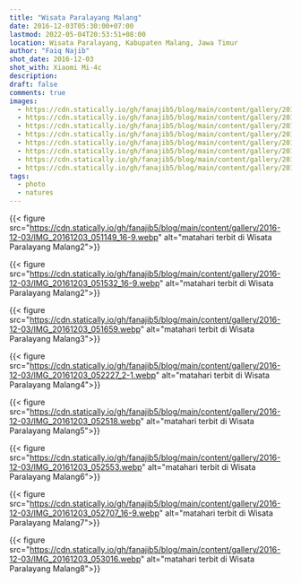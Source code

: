 ```yaml
---
title: "Wisata Paralayang Malang"
date: 2016-12-03T05:30:00+07:00
lastmod: 2022-05-04T20:53:51+08:00
location: Wisata Paralayang, Kabupaten Malang, Jawa Timur
author: "Faiq Najib"
shot_date: 2016-12-03
shot_with: Xiaomi Mi-4c
description:
draft: false
comments: true
images:
  - https://cdn.statically.io/gh/fanajib5/blog/main/content/gallery/2016-12-03/IMG_20161203_051149_16-9__thumbnail.webp
  - https://cdn.statically.io/gh/fanajib5/blog/main/content/gallery/2016-12-03/IMG_20161203_051532_16-9__thumbnail.webp
  - https://cdn.statically.io/gh/fanajib5/blog/main/content/gallery/2016-12-03/IMG_20161203_051659__thumbnail.webp
  - https://cdn.statically.io/gh/fanajib5/blog/main/content/gallery/2016-12-03/IMG_20161203_052227_2-1__thumbnail.webp
  - https://cdn.statically.io/gh/fanajib5/blog/main/content/gallery/2016-12-03/IMG_20161203_052518__thumbnail.webp
  - https://cdn.statically.io/gh/fanajib5/blog/main/content/gallery/2016-12-03/IMG_20161203_052553__thumbnail.webp
  - https://cdn.statically.io/gh/fanajib5/blog/main/content/gallery/2016-12-03/IMG_20161203_052707_16-9__thumbnail.webp
  - https://cdn.statically.io/gh/fanajib5/blog/main/content/gallery/2016-12-03/IMG_20161203_053016__thumbnail.webp
tags:
  - photo
  - natures
---
```


{{< figure src="https://cdn.statically.io/gh/fanajib5/blog/main/content/gallery/2016-12-03/IMG_20161203_051149_16-9.webp" alt="matahari terbit di Wisata Paralayang Malang2">}}

{{< figure src="https://cdn.statically.io/gh/fanajib5/blog/main/content/gallery/2016-12-03/IMG_20161203_051532_16-9.webp" alt="matahari terbit di Wisata Paralayang Malang2">}}

{{< figure src="https://cdn.statically.io/gh/fanajib5/blog/main/content/gallery/2016-12-03/IMG_20161203_051659.webp" alt="matahari terbit di Wisata Paralayang Malang3">}}

{{< figure src="https://cdn.statically.io/gh/fanajib5/blog/main/content/gallery/2016-12-03/IMG_20161203_052227_2-1.webp" alt="matahari terbit di Wisata Paralayang Malang4">}}

{{< figure src="https://cdn.statically.io/gh/fanajib5/blog/main/content/gallery/2016-12-03/IMG_20161203_052518.webp" alt="matahari terbit di Wisata Paralayang Malang5">}}

{{< figure src="https://cdn.statically.io/gh/fanajib5/blog/main/content/gallery/2016-12-03/IMG_20161203_052553.webp" alt="matahari terbit di Wisata Paralayang Malang6">}}

{{< figure src="https://cdn.statically.io/gh/fanajib5/blog/main/content/gallery/2016-12-03/IMG_20161203_052707_16-9.webp" alt="matahari terbit di Wisata Paralayang Malang7">}}

{{< figure src="https://cdn.statically.io/gh/fanajib5/blog/main/content/gallery/2016-12-03/IMG_20161203_053016.webp" alt="matahari terbit di Wisata Paralayang Malang8">}}
